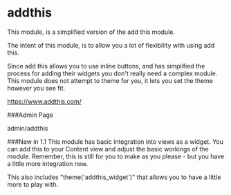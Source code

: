 addthis
=======

This module, is a simplified version of the add this module.

The intent of this module, is to allow you a lot of flexibility with using add this.

Since add this allows you to use inline buttons, and has simplified the process for adding their widgets
you don't really need a complex module. This module does not attempt to theme for you, it lets you set the theme however you see fit. 

https://www.addthis.com/

###Admin Page

admin/addthis

###New in 1.1
This module has basic integration into views as a widget. You can add this to your Content view and adjust the basic workings of the module.
Remember, this is still for you to make as you please - but you have a little more integration now.

This also includes "theme('addthis_widget')" that allows you to have a little more to play with.
